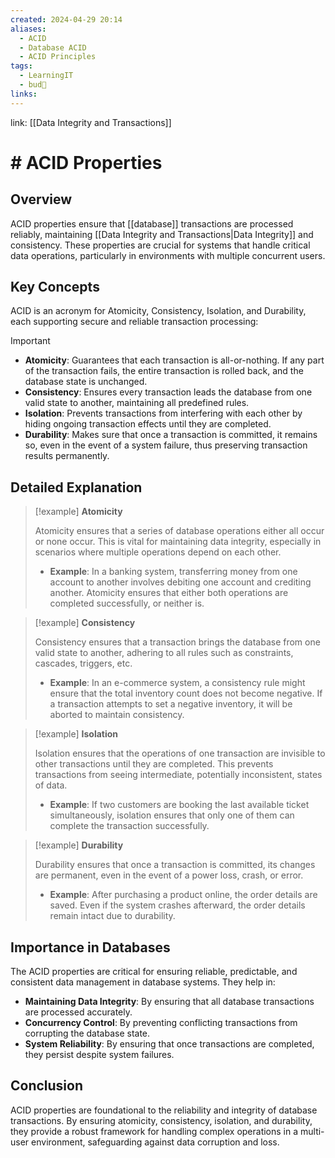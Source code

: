 ```yaml
---
created: 2024-04-29 20:14
aliases:
  - ACID
  - Database ACID
  - ACID Principles
tags:
  - LearningIT
  - bud🌿
links:
---
```


link: [[Data Integrity and Transactions]]

# # ACID Properties

## Overview

ACID properties ensure that [[database]] transactions are processed reliably, maintaining [[Data Integrity and Transactions|Data Integrity]] and consistency. These properties are crucial for systems that handle critical data operations, particularly in environments with multiple concurrent users.

## Key Concepts

ACID is an acronym for Atomicity, Consistency, Isolation, and Durability, each supporting secure and reliable transaction processing:

> [!important]
> 
> - **Atomicity**: Guarantees that each transaction is all-or-nothing. If any part of the transaction fails, the entire transaction is rolled back, and the database state is unchanged.
> - **Consistency**: Ensures every transaction leads the database from one valid state to another, maintaining all predefined rules.
> - **Isolation**: Prevents transactions from interfering with each other by hiding ongoing transaction effects until they are completed.
> - **Durability**: Makes sure that once a transaction is committed, it remains so, even in the event of a system failure, thus preserving transaction results permanently.

## Detailed Explanation

> [!example] **Atomicity**
>
> Atomicity ensures that a series of database operations either all occur or none occur. This is vital for maintaining data integrity, especially in scenarios where multiple operations depend on each other.
>
> - **Example**: In a banking system, transferring money from one account to another involves debiting one account and crediting another. Atomicity ensures that either both operations are completed successfully, or neither is.

> [!example] **Consistency**
>
> Consistency ensures that a transaction brings the database from one valid state to another, adhering to all rules such as constraints, cascades, triggers, etc.
>
> - **Example**: In an e-commerce system, a consistency rule might ensure that the total inventory count does not become negative. If a transaction attempts to set a negative inventory, it will be aborted to maintain consistency.

> [!example] **Isolation**
>
> Isolation ensures that the operations of one transaction are invisible to other transactions until they are completed. This prevents transactions from seeing intermediate, potentially inconsistent, states of data.
>
> - **Example**: If two customers are booking the last available ticket simultaneously, isolation ensures that only one of them can complete the transaction successfully.

> [!example] **Durability**
>
> Durability ensures that once a transaction is committed, its changes are permanent, even in the event of a power loss, crash, or error.
>
> - **Example**: After purchasing a product online, the order details are saved. Even if the system crashes afterward, the order details remain intact due to durability.

## Importance in Databases

The ACID properties are critical for ensuring reliable, predictable, and consistent data management in database systems. They help in:

- **Maintaining Data Integrity**: By ensuring that all database transactions are processed accurately.
- **Concurrency Control**: By preventing conflicting transactions from corrupting the database state.
- **System Reliability**: By ensuring that once transactions are completed, they persist despite system failures.

## Conclusion

ACID properties are foundational to the reliability and integrity of database transactions. By ensuring atomicity, consistency, isolation, and durability, they provide a robust framework for handling complex operations in a multi-user environment, safeguarding against data corruption and loss.
